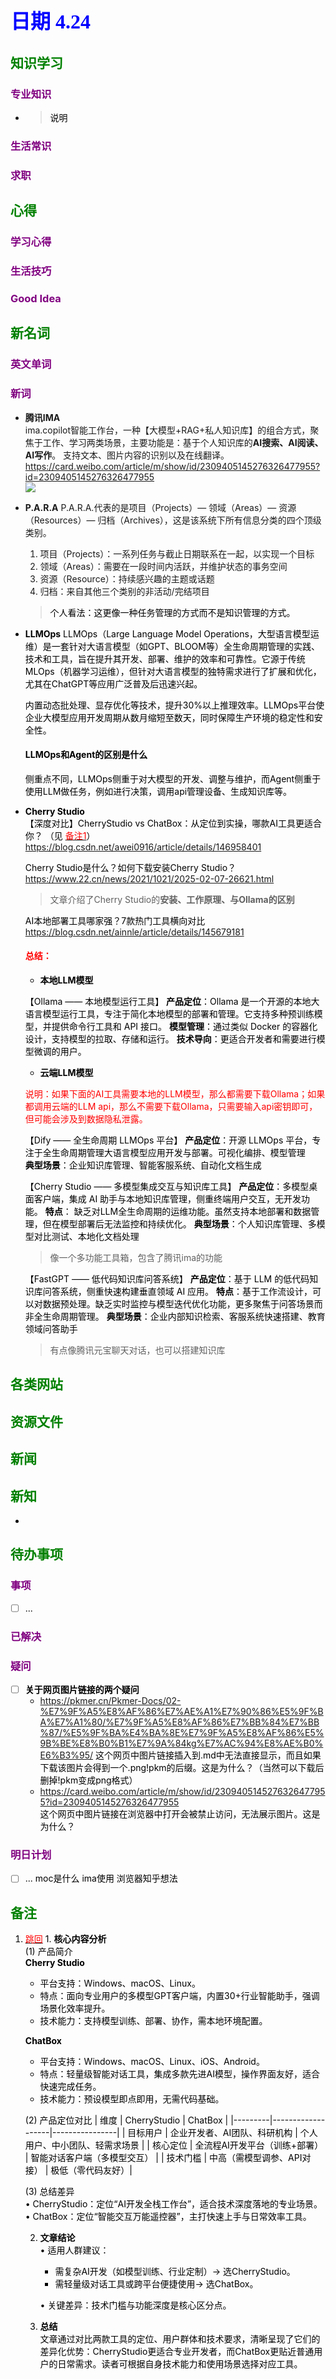 
## <font color = blue face=楷体 size=6>日期 4.24 </font>

## <font color = green>知识学习 </font>
### <font color = purple>专业知识 </font>
+ 
   > <font color = o> 说明 </font>
### <font color = purple>生活常识 </font>

### <font color = purple>求职 </font>



## <font color = green>心得 </font>
### <font color = purple>学习心得 </font>


### <font color = purple>生活技巧 </font>

### <font color = purple>Good Idea </font>



## <font color = green>新名词 </font>
### <font color = purple>英文单词 </font>
### <font color = purple>新词 </font>
+ **腾讯IMA**  
	ima.copilot智能工作台，一种【大模型+RAG+私人知识库】的组合方式，聚焦于工作、学习两类场景，主要功能是：基于个人知识库的**AI搜索、AI阅读、AI写作**。
	支持文本、图片内容的识别以及在线翻译。
https://card.weibo.com/article/m/show/id/2309405145276326477955?id=2309405145276326477955  
	<img src="https://github.com/zeff163/stackedit-app-data/blob/master/Daily%20work/2025/picture/4.24/006fRELkly4hzk7s998vfj30u00u0n1w.jpg?raw=true">

+ **P.A.R.A**
	P.A.R.A.代表的是项目（Projects）— 领域（Areas）— 资源（Resources）— 归档（Archives），这是该系统下所有信息分类的四个顶级类别。
	1.  项目（Projects）：一系列任务与截止日期联系在一起，以实现一个目标
	2.  领域（Areas）：需要在一段时间内活跃，并维护状态的事务空间
	3.  资源（Resource）：持续感兴趣的主题或话题
	4.  归档：来自其他三个类别的非活动/完结项目  
	> <font color=o >个人看法：这更像一种任务管理的方式而不是知识管理的方式。

+ **LLMOps** 
	LLMOps（Large Language Model Operations，大型语言模型运维）是一套针对大语言模型（如GPT、BLOOM等）全生命周期管理的实践、技术和工具，旨在提升其开发、部署、维护的效率和可靠性。它源于传统MLOps（机器学习运维），但针对大语言模型的独特需求进行了扩展和优化，尤其在ChatGPT等应用广泛普及后迅速兴起。

	内置动态批处理、显存优化等技术，提升30%以上推理效率。LLMOps平台使企业大模型应用开发周期从数月缩短至数天，同时保障生产环境的稳定性和安全性。
	
	#### LLMOps和Agent的区别是什么  
	侧重点不同，LLMOps侧重于对大模型的开发、调整与维护，而Agent侧重于使用LLM做任务，例如进行决策，调用api管理设备、生成知识库等。

+ **Cherry Studio**  
	【深度对比】CherryStudio vs ChatBox：从定位到实操，哪款AI工具更适合你？ （见<a id = "01-1"> [<font color = red>备注1</font>](#01-2)）
	https://blog.csdn.net/awei0916/article/details/146958401  
	
	Cherry Studio是什么？如何下载安装Cherry Studio？
	https://www.22.cn/news/2021/1021/2025-02-07-26621.html
	> 文章介绍了Cherry Studio的**安装、工作原理、与Ollama的区别**

	AI本地部署工具哪家强？7款热门工具横向对比
	https://blog.csdn.net/ainnle/article/details/145679181
	
	#### <font color=red>总结：</font>
	+ **本地LLM模型**
	
	【Ollama —— 本地模型运行工具】
	**产品定位**：Ollama 是一个开源的本地大语言模型运行工具，专注于简化本地模型的部署和管理。它支持多种预训练模型，并提供命令行工具和 API 接口。
    **模型管理**：通过类似 Docker 的容器化设计，支持模型的拉取、存储和运行。
    **技术导向**：更适合开发者和需要进行模型微调的用户。
    
    + **云端LLM模型**
    
    <font color=red>说明：如果下面的AI工具需要本地的LLM模型，那么都需要下载Ollama；如果都调用云端的LLM api，那么不需要下载Ollama，只需要输入api密钥即可，但可能会涉及到数据隐私泄露。</font> 
    
	【Dify —— 全生命周期 LLMOps 平台】
	**产品定位**：开源 LLMOps 平台，专注于全生命周期管理大语言模型应用开发与部署。可视化编排、模型管理		
	**典型场景**：企业知识库管理、智能客服系统、自动化文档生成
	
	【Cherry Studio —— 多模型集成交互与知识库工具】
    **产品定位**：多模型桌面客户端，集成 AI 助手与本地知识库管理，侧重终端用户交互，无开发功能。
    **特点**： 缺乏对LLM全生命周期的运维功能。虽然支持本地部署和数据管理，但在模型部署后无法监控和持续优化。
    **典型场景**：个人知识库管理、多模型对比测试、本地化文档处理
   > 像一个多功能工具箱，包含了腾讯ima的功能
   
	【FastGPT —— 低代码知识库问答系统】
	**产品定位**：基于 LLM 的低代码知识库问答系统，侧重快速构建垂直领域 AI 应用。
	**特点**：基于工作流设计，可以对数据预处理。缺乏实时监控与模型迭代优化功能，更多聚焦于问答场景而非全生命周期管理。
	**典型场景**：企业内部知识检索、客服系统快速搭建、教育领域问答助手
	> 有点像腾讯元宝聊天对话，也可以搭建知识库
	
## <font color = green>各类网站 </font>


## <font color = green>资源文件 </font>


## <font color = green>新闻 </font>


## <font color = green>新知 </font>
+ 

## <font color = green>待办事项 </font>
### <font color = purple>事项 </font>
- [ ] ...
### <font color = purple>已解决 </font>
### <font color = purple>疑问 </font>
- [ ] **关于网页图片链接的两个疑问**  
	+ https://pkmer.cn/Pkmer-Docs/02-%E7%9F%A5%E8%AF%86%E7%AE%A1%E7%90%86%E5%9F%BA%E7%A1%80/%E7%9F%A5%E8%AF%86%E7%BB%84%E7%BB%87/%E5%9F%BA%E4%BA%8E%E7%9F%A5%E8%AF%86%E5%9B%BE%E8%B0%B1%E7%9A%84kg%E7%AC%94%E8%AE%B0%E6%B3%95/ 
		这个网页中图片链接插入到.md中无法直接显示，而且如果下载该图片会得到一个.png!pkm的后缀。这是为什么？（当然可以下载后删掉!pkm变成png格式）
	+ https://card.weibo.com/article/m/show/id/2309405145276326477955?id=2309405145276326477955  
	 这个网页中图片链接在浏览器中打开会被禁止访问，无法展示图片。这是为什么？

### <font color = purple>明日计划 </font>
- [ ] ...
moc是什么 
ima使用
浏览器知乎想法


## <font color = green>备注 </font>
  1. <a id ="01-2">[<font color = red>跳回</font>](#01-1)
	1. **核心内容分析**  
	(1) 产品简介  
		**Cherry Studio**    
		+ 平台支持：Windows、macOS、Linux。    
		+ 特点：面向专业用户的多模型GPT客户端，内置30+行业智能助手，强调场景化效率提升。    
		+ 技术能力：支持模型训练、部署、协作，需本地环境配置。
		  
		**ChatBox**    
		+ 平台支持：Windows、macOS、Linux、iOS、Android。    
		+ 特点：轻量级智能对话工具，集成多款先进AI模型，操作界面友好，适合快速完成任务。    
		+ 技术能力：预设模型即点即用，无需代码基础。  

		(2) 产品定位对比 
		| 维度       | CherryStudio                | ChatBox    | 
		|---------|-------------------|----------------| 
		| 目标用户   | 企业开发者、AI团队、科研机构    | 个人用户、中小团队、轻需求场景  |
		| 核心定位   | 全流程AI开发平台（训练+部署）   | 智能对话客户端（多模型交互）    |
		| 技术门槛   | 中高（需模型调参、API对接）     | 极低（零代码友好）|
	   
	            
	   (3) 总结差异  
	   • CherryStudio：定位“AI开发全栈工作台”，适合技术深度落地的专业场景。  
	   • ChatBox：定位“智能交互万能遥控器”，主打快速上手与日常效率工具。  
	  
     2. **文章结论**  
      • 适用人群建议：   
		   + 需复杂AI开发（如模型训练、行业定制）→ 选CherryStudio。    
		   + 需轻量级对话工具或跨平台便捷使用→ 选ChatBox。  
	  
		 • 关键差异：技术门槛与功能深度是核心区分点。  
		
	  3. **总结**  
		文章通过对比两款工具的定位、用户群体和技术要求，清晰呈现了它们的差异化优势：CherryStudio更适合专业开发者，而ChatBox更贴近普通用户的日常需求。读者可根据自身技术能力和使用场景选择对应工具。




<!--stackedit_data:
eyJoaXN0b3J5IjpbLTQ1OTM0NDgxMCwtMTcwOTkyMzM0NSwtMT
c4MjM3NTYzMyw4Mjk3ODkyNzAsLTE0MTY4NjIzNTMsLTIzMjM0
NDM2NiwtNjk3MDExNzg3LDE4MTkxOTk4NTksMTI1ODAyMTA5NC
wxNTIxNTc4Nzk0LDIxMTI3MTcxMzQsMTUwNzMyOTY2OCwyMTc5
NjEwNTMsNjAyOTE1MTg5LDE0OTYyODI4MjRdfQ==
-->